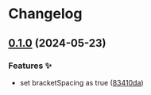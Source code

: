 # Changelog

## [0.1.0](https://github.com/hugomods/prettier-config/compare/prettier-config-v0.0.3...prettier-config/v0.1.0) (2024-05-23)


### Features ✨

* set bracketSpacing as true ([83410da](https://github.com/hugomods/prettier-config/commit/83410da2cd505bdb32c66c9025643e8b3965e014))
